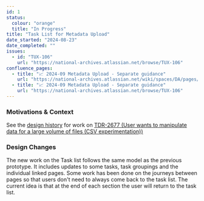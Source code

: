 ```yaml
---
id: 1
status:
  colour: "orange"
  title: "In Progress"
title: "Task List for Metadata Upload"
date_started: "2024-08-23"
date_completed: ""
issues:
  - id: "TUX-106"
    url: "https://national-archives.atlassian.net/browse/TUX-106"
confluence_pages:
  - title: "📈 2024-09 Metadata Upload - Separate guidance"
    url: "https://national-archives.atlassian.net/wiki/spaces/DA/pages/789741569/2024-09+Metadata+Upload+-+Separate+guidance"
  - title: "📈 2024-09 Metadata Upload - Separate guidance"
    url: "https://national-archives.atlassian.net/browse/TUX-106"
---
```


### Motivations & Context

See the [design history](https://national-archives.atlassian.net/wiki/spaces/DA/pages/136675329/Sprint+93+-+User+wants+to+manipulate+metadata+for+a+large+volume+of+files#Changing-the-linear-model-of-TDR) for work on [TDR-2677 (User wants to manipulate data for a large volume of files (CSV experimentation))](https://national-archives.atlassian.net/browse/TDR-2677)

### Design Changes

The new work on the Task list follows the same model as the previous prototype. It includes updates to some tasks, task groupings and the individual linked pages. Some work has been done on the journeys between pages so that users don't need to always come back to the task list. The current idea is that at the end of each section the user will return to the task list.
